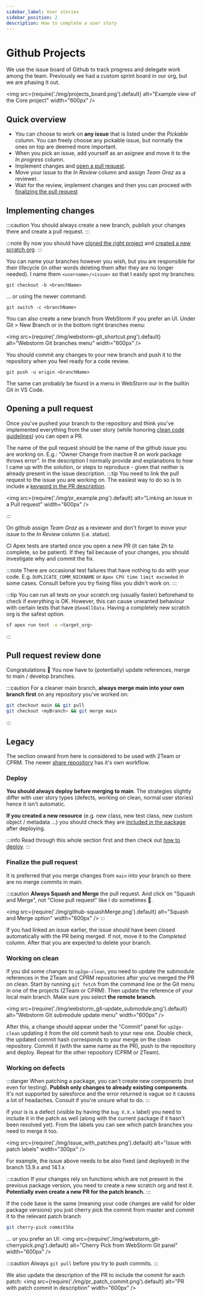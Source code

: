 ```yaml
---
sidebar_label: User stories
sidebar_position: 2
description: How to complete a user story
---
```


# Github Projects

We use the issue board of Github to track progress and delegate work among the team. Previously we had a custom sprint board in our org, but we are phasing it out.

<img
src={require('./img/projects_board.png').default}
alt="Example view of the Core project"
width="600px"
/>

## Quick overview

- You can choose to work on **any issue** that is listed under the _Pickable_ column. You can freely choose any pickable issue, but normally the ones on top are deemed more important.
- When you pick an issue, add yourself as an asignee and move it to the _In progress_ column.
- Implement changes and [open a pull request](/contributing-code/user-stories#opening-a-pull-request).
- Move your issue to the _In Review_ column and assign _Team Graz_ as a reviewer.
- Wait for the review, implement changes and then you can proceed with [finalizing the pull request](/contributing-code/user-stories#pull-request-review-done)


## Implementing changes

:::caution
You should always create a new branch, publish your changes there and create a pull request.
:::

:::note
By now you should have [cloned the right project](/contributing-code/common#clone-and-prepare-a-repository) and [created a new scratch org](/contributing-code/common#creating-a-scratch-org).
:::

You can name your branches however you wish, but you are responsible for their lifecycle (in other words deleting them after they are no longer needed). I name them `<username>/<issue>` so that I easily spot my branches:

```shell
git checkout -b <branchName>
```

... or using the newer command:

```shell
git switch -c <branchName>
```

You can also create a new branch from WebStorm if you prefer an UI. Under Git \> New Branch or in the bottom right branches menu:

<img
src={require('./img/webstorm-git_shortcut.png').default}
alt="Webstorm Git branches menu"
width="600px"
/>

You should commit any changes to your new branch and push it to the repository when you feel ready for a code review.
```shell
git push -u origin <branchName>
```
The same can probably be found in a menu in WebStorm our in the builtin Git in VS Code.


## Opening a pull request

Once you've pushed your branch to the repository and think you've implemented everything from the user story (while honoring [clean code guidelines](https://sites.google.com/up2go.com/up2go-devson-boarding/software-engineering-practices/clean-code-guidelines)) you can open a PR.

The name of the pull request should be the name of the github issue you are working on. E.g.: "Owner Change from inactive R on work package throws error". In the description I normally provide and explanations to how I came up with the solution, or steps to reproduce - given that neither is already present in the issue description.
:::tip
You need to link the pull request to the issue you are working on. The easiest way to do so is to include a [keyword in the PR description](https://docs.github.com/en/issues/tracking-your-work-with-issues/linking-a-pull-request-to-an-issue#linking-a-pull-request-to-an-issue-using-a-keyword).

<img
src={require('./img/pr_example.png').default}
alt="Linking an Issue in a Pull request"
width="600px"
/>

:::

On github assign _Team Graz_  as a reviewer and don't forget to move your issue to the _In Review_ column (i.e. status).


CI Apex tests are started once you open a new PR (it can take 2h to complete, so be patient). If they fail because of your changes, you should investigate why and commit the fix.

:::note
There are occasional test failures that have nothing to do with your code.
E.g. `DUPLICATE_COMM_NICKNAME` or `Apex CPU time limit exceeded` in some cases. Consult before you try fixing files you didn't work on.
:::

:::tip
You can run all tests on your scratch org (usually faster) beforehand to check if everything is OK. However, this can cause unwanted behaviour with certain tests that have `@SeeAllData`. Having a completely new scratch org is the safest option.

```bash
sf apex run test -o <target_org>
```

:::

## Pull request review done

Congratulations 🎉 You now have to (potentially) update references, merge to main / develop branches.

:::caution
For a cleaner main branch, **always merge main into your own branch first** on any repository you've worked on:

```bash
git checkout main && git pull
git checkout <myBranch> && git merge main
```
:::

## Legacy

The section onward from here is considered to be used with 2Team or CPRM. The newer [share repository](https://github.com/Up2Go/shaRe-SF) has it's own workflow.

###  Deploy

**You should always deploy before merging to main**. The strategies slightly differ with user story types (defects, working on clean, normal user stories) hence it isn't automatic.

**If you created a new resource** (e.g. new class, new test class, new custom object / metadata ...) you should check they are [included in the package](/contributing-code/common#new-components-for-the-package) after deploying.

:::info
Read through this whole section first and then check out [how to deploy](/contributing-code/common#deploying-to-an-org).
:::

### Finalize the pull request

It is preferred that you merge changes from `main` into your branch so there are no merge commits in main.

:::caution
**Always Squash and Merge** the pull request. And click on "Squash and Merge", not "Close pull request" like I do sometimes 🙈.

<img
src={require('./img/github-squashMerge.png').default}
alt="Squash and Merge option"
width="600px"
/>
:::

If you had linked an issue earlier, the issue should have been closed automatically with the PR being merged. If not, move it to the _Completed_ column. After that you are expected to delete your branch.

### Working on clean

If you did some changes to `up2go-clean`, you need to update the submodule references in the 2Team and CPRM repositories after you've merged the PR on clean. Start by running `git fetch` from the command line or the Git menu in one of the projects (2Team or CPRM). Then update the reference of your local main branch. Make sure you select **the remote branch**.

<img
src={require('./img/webstorm_git-update_submodule.png').default}
alt="Webstorm Git submodule update menu"
width="600px"
/>

After this, a change should appear under the "Commit" panel for `up2go-clean` updating it from the old commit hash to your new one. Double check, the updated commit hash corresponds to your merge on the clean repository. Commit it (with the same name as the PR), push to the repository and deploy. Repeat for the other repository (CPRM or 2Team).


### Working on defects

:::danger
When patching a package, you can't create new components (not even for testing). **Publish only changes to already existing components**. It's not supported by salesforce and the error returned is vague so it causes a lot of headaches. Consult if you're unsure what to do.
:::

If your is is a defect (visible by having the `bug X.X.x` label) you need to include it in the patch as well (along with the current package if it hasn't been resolved yet). From the labels you can see which patch branches you need to merge it too.

<img
src={require('./img/issue_with_patches.png').default}
alt="Issue with patch labels"
width="300px"
/>

For example, the issue above needs to be also fixed (and deployed) in the branch 13.9.x and 14.1.x

:::caution
If your changes rely on functions which are not present in the previous package version, you need to create a new scratch org and test it. **Potentially even create a new PR for the patch branch.**
:::

If the code base is the same (meaning your code changes are valid for older package versions) you just cherry pick the commit from master and commit it to the relevant patch branch

```bash
git cherry-pick commitSha
```

... or you prefer an UI:
<img
src={require('./img/webstorm_git-cherrypick.png').default}
alt="Cherry Pick from WebStorm Git panel"
width="600px"
/>

:::caution
Always `git pull` before you try to push commits. 
:::

We also update the description of the PR to include the commit for each patch:
<img
src={require('./img/pr_patch_commit.png').default}
alt="PR with patch commit in description"
width="600px"
/>
